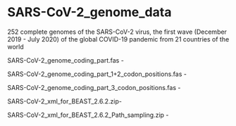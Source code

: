 # SARS-CoV-2_genome_data
252 complete genomes of the SARS-CoV-2 virus, the first wave (December 2019 - July 2020) of the global COVID-19 pandemic from 21 countries of the world

SARS-CoV-2_genome_coding_part.fas - 

SARS-CoV-2_genome_coding_part_1+2_codon_positions.fas - 

SARS-CoV-2_genome_coding_part_3_codon_positions.fas -

SARS-CoV-2_xml_for_BEAST_2.6.2.zip- 

SARS-CoV-2_xml_for_BEAST_2.6.2_Path_sampling.zip - 

